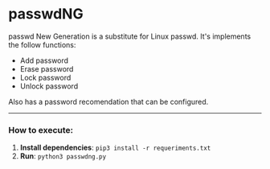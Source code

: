 # passwdNG
passwd New Generation is a substitute for Linux passwd. It's implements the follow functions:
- Add password
- Erase password
- Lock password
- Unlock password

Also has a password recomendation that can be configured.
***
### How to execute:

1. **Install dependencies**: `pip3 install -r requeriments.txt`
2. **Run**: `python3 passwdng.py`